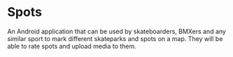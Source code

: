 # Spots
An Android application that can be used by skateboarders, BMXers and any similar sport to mark different skateparks and spots on a map.
They will be able to rate spots and upload media to them.
